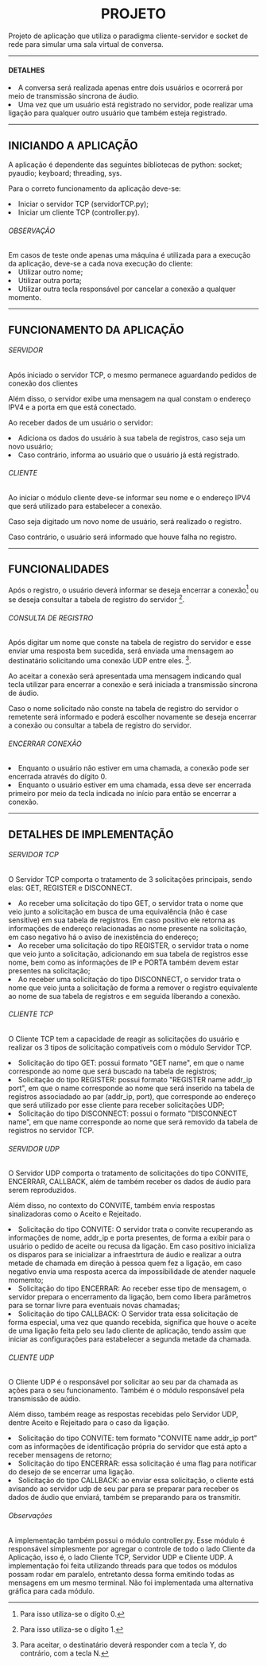<h1 align="center">PROJETO</h1>

Projeto de aplicação que utiliza o paradigma cliente-servidor e socket de rede para simular uma sala virtual de conversa.

<hr>

<h4>DETALHES</h3

1. A conversa será realizada apenas entre dois usuários e ocorrerá por meio de transmissão síncrona de áudio.
2. Uma vez que um usuário está registrado no servidor, pode realizar uma ligação para qualquer outro usuário que também esteja registrado.

<hr>

<h2> INICIANDO A APLICAÇÃO </h2>

<p>A aplicação é dependente das seguintes bibliotecas de python: socket; pyaudio; keyboard; threading, sys.</p>
<p>Para o correto funcionamento da aplicação deve-se:</p>

<li>Iniciar o servidor TCP (servidorTCP.py);
<li>Iniciar um cliente TCP (controller.py).
<h6>OBSERVAÇÃO</h6>
Em casos de teste onde apenas uma máquina é utilizada para a execução da aplicação, deve-se a cada nova execução do cliente:
<li>Utilizar outro nome;
<li>Utilizar outra porta;
<li>Utilizar outra tecla responsável por cancelar a conexão a qualquer momento.

<hr>

<h2> FUNCIONAMENTO DA APLICAÇÃO </h2>

<h6>SERVIDOR</h6>
<p>Após iniciado o servidor TCP, o mesmo permanece aguardando pedidos de conexão dos clientes</p>
<p>Além disso, o servidor exibe uma mensagem na qual constam o endereço IPV4 e a porta em que está conectado.</p>
<p>Ao receber dados de um usuário o servidor:</p>
<li>Adiciona os dados do usuário à sua tabela de registros, caso seja um novo usuário;
<li>Caso contrário, informa ao usuário que o usuário já está registrado.

<h6>CLIENTE</h6>
<p>Ao iniciar o módulo cliente deve-se informar seu nome e o endereço IPV4 que será utilizado para estabelecer a conexão.</p>
<p>Caso seja digitado um novo nome de usuário, será realizado o registro.</p> 
<p>Caso contrário, o usuário será informado que houve falha no registro.</p>

<hr>

<h2> FUNCIONALIDADES </h2>
  
Após o registro, o usuário deverá informar se deseja encerrar a conexão[^1] ou se deseja consultar a tabela de registro do servidor [^2].  

[^1]: Para isso utiliza-se o dígito 0.
[^2]: Para isso utiliza-se o dígito 1.
  
<h6>CONSULTA DE REGISTRO</h6>

Após digitar um nome que conste na tabela de registro do servidor e esse enviar uma resposta bem sucedida, será enviada uma mensagem ao destinatário solicitando uma conexão UDP entre eles. [^3].  

[^3]: Para aceitar, o destinatário deverá responder com a tecla Y, do contrário, com a tecla N.
  
Ao aceitar a conexão será apresentada uma mensagem indicando qual tecla utilizar para encerrar a conexão e será iniciada a transmissão síncrona de áudio.
  
Caso o nome solicitado não conste na tabela de registro do servidor o remetente será informado e poderá escolher novamente se deseja encerrar a conexão ou consultar a tabela de registro do servidor.
  
<h6>ENCERRAR CONEXÃO</h6>
<li>Enquanto o usuário não estiver em uma chamada, a conexão pode ser encerrada através do dígito 0.
<li>Enquanto o usuário estiver em uma chamada, essa deve ser encerrada primeiro por meio da tecla indicada no início para então se encerrar a conexão. 
<p> </p>

<hr>

<h2> DETALHES DE IMPLEMENTAÇÃO </h2>

<h6>SERVIDOR TCP</h6>
<p>O Servidor TCP comporta o tratamento de 3 solicitações principais, sendo elas: GET, REGISTER e DISCONNECT.</p>
<li>Ao receber uma solicitação do tipo GET, o servidor trata o nome que veio junto a solicitação em busca de uma equivalência (não é case sensitive) em sua tabela de registros. Em caso positivo ele retorna as informações de endereço relacionadas ao nome presente na solicitação, em caso negativo há o aviso de inexistência do endereço;
<li>Ao receber uma solicitação do tipo REGISTER, o servidor trata o nome que veio junto a solicitação, adicionando em sua tabela de registros esse nome, bem como as informações de IP e PORTA também devem estar presentes na solicitação;
<li>Ao receber uma solicitação do tipo DISCONNECT, o servidor trata o nome que veio junta a solicitação de forma a remover o registro equivalente ao nome de sua tabela de registros e em seguida liberando a conexão.

<h6>CLIENTE TCP</h6>
<p>O Cliente TCP tem a capacidade de reagir as solicitações do usuário e realizar os 3 tipos de solicitação compatíveis com o módulo Servidor TCP.</p>
<li>Solicitação do tipo GET: possui formato "GET name", em que o name corresponde ao nome que será buscado na tabela de registros;
<li>Solicitação do tipo REGISTER: possui formato "REGISTER name addr_ip port", em que o name corresponde ao nome que será inserido na tabela de registros associadado ao par (addr_ip, port), que corresponde ao endereço que será utilizado por esse cliente para receber solicitações UDP;
<li>Solicitação do tipo DISCONNECT: possui o formato "DISCONNECT name", em que name corresponde ao nome que será removido da tabela de registros no servidor TCP.

<h6>SERVIDOR UDP</h6>
<p>O Servidor UDP comporta o tratamento de solicitações do tipo CONVITE, ENCERRAR, CALLBACK, além de também receber os dados de áudio para serem reproduzidos.</p>
<p>Além disso, no contexto do CONVITE, também envia respostas sinalizadoras como o Aceito e Rejeitado.</p>
<li>Solicitação do tipo CONVITE: O servidor trata o convite recuperando as informações de nome, addr_ip e porta presentes, de forma a exibir para o usuário o pedido de aceite ou recusa da ligação. Em caso positivo inicializa os disparos para se inicializar a infraestrtura de áudio e realizar a outra metade de chamada em direção à pessoa quem fez a ligação, em caso negativo envia uma resposta acerca da impossibilidade de atender naquele momemto;
<li>Solicitação do tipo ENCERRAR: Ao receber esse tipo de mensagem, o servidor prepara o encerramento da ligação, bem como libera parâmetros para se tornar livre para eventuais novas chamadas;
<li>Solicitação do tipo CALLBACK: O Servidor trata essa solicitação de forma especial, uma vez que quando recebida, significa que houve o aceite de uma ligação feita pelo seu lado cliente de aplicação, tendo assim que iniciar as configurações para estabelecer a segunda metade da chamada.

<h6>CLIENTE UDP</h6>
<p>O Cliente UDP é o responsável por solicitar ao seu par da chamada as ações para o seu funcionamento. Também é o módulo responsável pela transmissão de aúdio.</p>
<p>Além disso, também reage as respostas recebidas pelo Servidor UDP, dentre Aceito e Rejeitado para o caso da ligação.</p>
<li>Solicitação do tipo CONVITE: tem formato "CONVITE name addr_ip port" com as informações de identificação própria do servidor que está apto a receber mensagens de retorno;
<li>Solicitação do tipo ENCERRAR: essa solicitação é uma flag para notificar do desejo de se encerrar uma ligação.
<li>Solicitação do tipo CALLBACK: ao enviar essa solicitação, o cliente está avisando ao servidor udp de seu par para se preparar para receber os dados de áudio que enviará, também se preparando para os transmitir.

<h6>Observações</h6>
<p>A implementação também possui o módulo controller.py. Esse módulo é responsável simplesmente por agregar o controle de todo o lado Cliente da Aplicação, isso é, o lado Cliente TCP, Servidor UDP e Cliente UDP. A implementação foi feita utilizando threads para que todos os módulos possam rodar em paralelo, entretanto dessa forma emitindo todas as mensagens em um mesmo terminal. Não foi implementada uma alternativa gráfica para cada módulo.</p>
